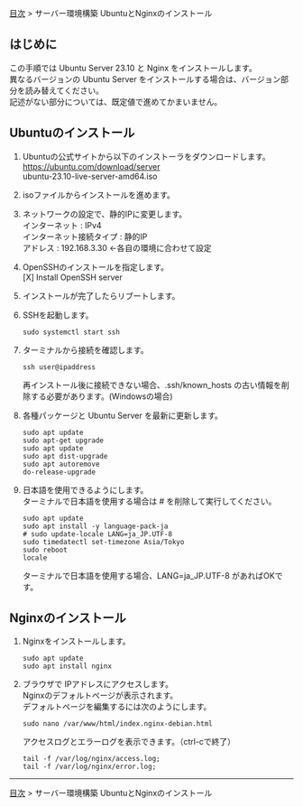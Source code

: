 [目次](../目次.md) > サーバー環境構築 UbuntuとNginxのインストール

## はじめに
この手順では Ubuntu Server 23.10 と Nginx をインストールします。  
異なるバージョンの Ubuntu Server をインストールする場合は、バージョン部分を読み替えてください。  
記述がない部分については、既定値で進めてかまいません。

## Ubuntuのインストール
1. Ubuntuの公式サイトから以下のインストーラをダウンロードします。  
   https://ubuntu.com/download/server    
   ubuntu-23.10-live-server-amd64.iso  
1. isoファイルからインストールを進めます。
1. ネットワークの設定で、静的IPに変更します。  
    インターネット : IPv4  
      インターネット接続タイプ : 静的IP  
      アドレス                 : 192.168.3.30 ←各自の環境に合わせて設定
1. OpenSSHのインストールを指定します。  
    [X] Install OpenSSH server
1. インストールが完了したらリブートします。  
1. SSHを起動します。
   ```
   sudo systemctl start ssh
   ```
1. ターミナルから接続を確認します。
   ```
   ssh user@ipaddress
   ```
   再インストール後に接続できない場合、.ssh/known_hosts の古い情報を削除する必要があります。(Windowsの場合)

1. 各種パッケージと Ubuntu Server を最新に更新します。
   ```shell
   sudo apt update
   sudo apt-get upgrade
   sudo apt update
   sudo apt dist-upgrade
   sudo apt autoremove
   do-release-upgrade
   ```
1. 日本語を使用できるようにします。  
   ターミナルで日本語を使用する場合は # を削除して実行してください。
   ```shell
   sudo apt update
   sudo apt install -y language-pack-ja
   # sudo update-locale LANG=ja_JP.UTF-8
   sudo timedatectl set-timezone Asia/Tokyo
   sudo reboot
   locale
   ```
   ターミナルで日本語を使用する場合、LANG=ja_JP.UTF-8 があればOKです。

## Nginxのインストール
1. Nginxをインストールします。
   ```shell
   sudo apt update
   sudo apt install nginx
   ```
1. ブラウザで IPアドレスにアクセスします。  
   Nginxのデフォルトページが表示されます。  
   デフォルトページを編集するには次のようにします。
   ```shell
   sudo nano /var/www/html/index.nginx-debian.html
   ```
   アクセスログとエラーログを表示できます。（ctrl-cで終了）
   ```shell
   tail -f /var/log/nginx/access.log;
   tail -f /var/log/nginx/error.log;
   ```

***
[目次](../目次.md) > サーバー環境構築 UbuntuとNginxのインストール
